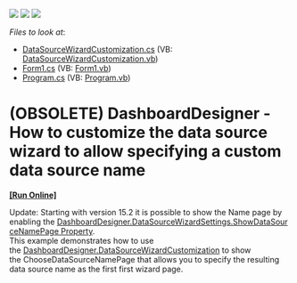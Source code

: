 <!-- default badges list -->
![](https://img.shields.io/endpoint?url=https://codecentral.devexpress.com/api/v1/VersionRange/134061803/15.1.6%2B)
[![](https://img.shields.io/badge/Open_in_DevExpress_Support_Center-FF7200?style=flat-square&logo=DevExpress&logoColor=white)](https://supportcenter.devexpress.com/ticket/details/T279102)
[![](https://img.shields.io/badge/📖_How_to_use_DevExpress_Examples-e9f6fc?style=flat-square)](https://docs.devexpress.com/GeneralInformation/403183)
<!-- default badges end -->
<!-- default file list -->
*Files to look at*:

* [DataSourceWizardCustomization.cs](./CS/WizardCustomizationNamePage/DataSourceWizardCustomization.cs) (VB: [DataSourceWizardCustomization.vb](./VB/WizardCustomizationNamePage/DataSourceWizardCustomization.vb))
* [Form1.cs](./CS/WizardCustomizationNamePage/Form1.cs) (VB: [Form1.vb](./VB/WizardCustomizationNamePage/Form1.vb))
* [Program.cs](./CS/WizardCustomizationNamePage/Program.cs) (VB: [Program.vb](./VB/WizardCustomizationNamePage/Program.vb))
<!-- default file list end -->
# (OBSOLETE) DashboardDesigner - How to customize the data source wizard to allow specifying a custom data source name
<!-- run online -->
**[[Run Online]](https://codecentral.devexpress.com/t279102)**
<!-- run online end -->


<p>Update: Starting with version 15.2 it is possible to show the Name page by enabling the <a href="https://documentation.devexpress.com/#Dashboard/DevExpressDashboardWinDashboardDataSourceWizardSettings_ShowDataSourceNamePagetopic">DashboardDesigner.DataSourceWizardSettings.ShowDataSourceNamePage Property</a>.<br>This example demonstrates how to use the <a href="https://documentation.devexpress.com/#Dashboard/DevExpressDashboardWinDashboardDesigner_DataSourceWizardCustomizationtopic">DashboardDesigner.DataSourceWizardCustomization</a> to show the ChooseDataSourceNamePage that allows you to specify the resulting data source name as the first first wizard page. </p>

<br/>


